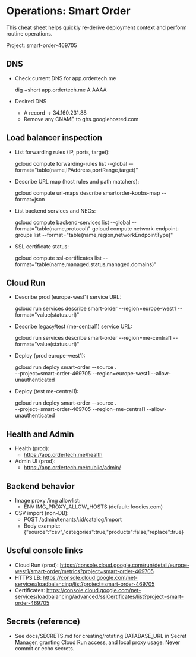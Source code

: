 # Operations: Smart Order

This cheat sheet helps quickly re-derive deployment context and perform routine operations.

Project: smart-order-469705

## DNS

- Check current DNS for app.ordertech.me

  dig +short app.ordertech.me A AAAA

- Desired DNS
  - A record → 34.160.231.88
  - Remove any CNAME to ghs.googlehosted.com

## Load balancer inspection

- List forwarding rules (IP, ports, target):

  gcloud compute forwarding-rules list --global --format="table(name,IPAddress,portRange,target)"

- Describe URL map (host rules and path matchers):

  gcloud compute url-maps describe smartorder-koobs-map --format=json

- List backend services and NEGs:

  gcloud compute backend-services list --global --format="table(name,protocol)"
  gcloud compute network-endpoint-groups list --format="table(name,region,networkEndpointType)"

- SSL certificate status:

  gcloud compute ssl-certificates list --format="table(name,managed.status,managed.domains)"

## Cloud Run

- Describe prod (europe-west1) service URL:

  gcloud run services describe smart-order --region=europe-west1 --format="value(status.url)"

- Describe legacy/test (me-central1) service URL:

  gcloud run services describe smart-order --region=me-central1 --format="value(status.url)"

- Deploy (prod europe-west1):

  gcloud run deploy smart-order --source . \
    --project=smart-order-469705 --region=europe-west1 --allow-unauthenticated

- Deploy (test me-central1):

  gcloud run deploy smart-order --source . \
    --project=smart-order-469705 --region=me-central1 --allow-unauthenticated

## Health and Admin

- Health (prod):
  - https://app.ordertech.me/health
- Admin UI (prod):
  - https://app.ordertech.me/public/admin/

## Backend behavior

- Image proxy /img allowlist:
  - ENV IMG_PROXY_ALLOW_HOSTS (default: foodics.com)
- CSV import (non-DB):
  - POST /admin/tenants/:id/catalog/import
  - Body example: {"source":"csv","categories":true,"products":false,"replace":true}

## Useful console links

- Cloud Run (prod): https://console.cloud.google.com/run/detail/europe-west1/smart-order/metrics?project=smart-order-469705
- HTTPS LB: https://console.cloud.google.com/net-services/loadbalancing/list?project=smart-order-469705
- Certificates: https://console.cloud.google.com/net-services/loadbalancing/advanced/sslCertificates/list?project=smart-order-469705

## Secrets (reference)

- See docs/SECRETS.md for creating/rotating DATABASE_URL in Secret Manager, granting Cloud Run access, and local proxy usage. Never commit or echo secrets.

